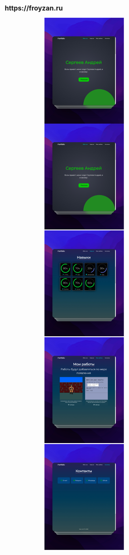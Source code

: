 <h2>
  https://froyzan.ru
</h2>

<div>
  <p align="center">
    <a href="froyzan.ru" target="_blank">
      <img align="center" src="screen/shots_1.jpg" title="Website" alt="screen_froyzan.ru" width="50%" height="50%"/>
    </a>
    <img src="screen/shots_1.jpg" title="Website" alt="froyzan.ru" width="50%" height="50%"/>
    <img src="screen/shots_2.jpg" title="Website" alt="froyzan.ru" width="50%" height="50%"/>
    <img src="screen/shots_3.jpg" title="Website" alt="froyzan.ru" width="50%" height="50%"/>
    <img src="screen/shots_4.jpg" title="Website" alt="froyzan.ru" width="50%" height="50%"/>
  </p>
</div>
